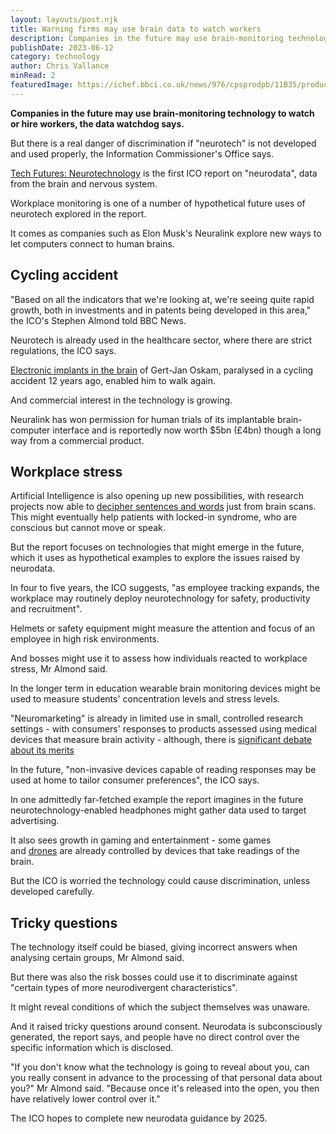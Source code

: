 ```yaml
---
layout: layouts/post.njk
title: Warning firms may use brain data to watch workers
description: Companies in the future may use brain-monitoring technology
publishDate: 2023-06-12
category: technology
author: Chris Vallance
minRead: 2
featuredImage: https://ichef.bbci.co.uk/news/976/cpsprodpb/11B35/production/_130010527_gettyimages-1212708067.jpg.webp
---
```

<!--StartFragment-->

**Companies in the future may use brain-monitoring technology to watch or hire workers, the data watchdog says.**

But there is a real danger of discrimination if "neurotech" is not developed and used properly, the Information Commissioner's Office says.

[Tech Futures: Neurotechnology](https://ico.org.uk/about-the-ico/research-and-reports/ico-tech-futures-neurotechnology/) is the first ICO report on "neurodata", data from the brain and nervous system.

Workplace monitoring is one of a number of hypothetical future uses of neurotech explored in the report.

It comes as companies such as Elon Musk's Neuralink explore new ways to let computers connect to human brains.

## Cycling accident

"Based on all the indicators that we're looking at, we're seeing quite rapid growth, both in investments and in patents being developed in this area," the ICO's Stephen Almond told BBC News.

Neurotech is already used in the healthcare sector, where there are strict regulations, the ICO says.

[Electronic implants in the brain](https://www.bbc.co.uk/news/science-environment-65689580) of Gert-Jan Oskam, paralysed in a cycling accident 12 years ago, enabled him to walk again.

And commercial interest in the technology is growing.

Neuralink has won permission for human trials of its implantable brain-computer interface and is reportedly now worth $5bn (£4bn) though a long way from a commercial product.

## Workplace stress

Artificial Intelligence is also opening up new possibilities, with research projects now able to [decipher sentences and words](https://www.science.org/content/article/scientists-use-ai-decipher-words-and-sentences-brain-scans) just from brain scans. This might eventually help patients with locked-in syndrome, who are conscious but cannot move or speak.

But the report focuses on technologies that might emerge in the future, which it uses as hypothetical examples to explore the issues raised by neurodata.

In four to five years, the ICO suggests, "as employee tracking expands, the workplace may routinely deploy neurotechnology for safety, productivity and recruitment".

Helmets or safety equipment might measure the attention and focus of an employee in high risk environments.

And bosses might use it to assess how individuals reacted to workplace stress, Mr Almond said.

In the longer term in education wearable brain monitoring devices might be used to measure students' concentration levels and stress levels.

"Neuromarketing" is already in limited use in small, controlled research settings - with consumers' responses to products assessed using medical devices that measure brain activity - although, there is [significant debate about its merits](https://hbr.org/2019/01/neuromarketing-what-you-need-to-know#:~:text=%E2%80%9CNeuromarketing%E2%80%9D%20loosely%20refers%20to%20the,pricing%2C%20and%20other%20marketing%20areas.)

In the future, "non-invasive devices capable of reading responses may be used at home to tailor consumer preferences", the ICO says.

In one admittedly far-fetched example the report imagines in the future neurotechnology-enabled headphones might gather data used to target advertising.

It also sees growth in gaming and entertainment - some games and [drones](https://www.thedailybeast.com/the-university-of-alabamas-brain-drone-race-flies-us-to-a-mind-controlled-future) are already controlled by devices that take readings of the brain.

But the ICO is worried the technology could cause discrimination, unless developed carefully.

## Tricky questions

The technology itself could be biased, giving incorrect answers when analysing certain groups, Mr Almond said.

But there was also the risk bosses could use it to discriminate against "certain types of more neurodivergent characteristics".

It might reveal conditions of which the subject themselves was unaware.

And it raised tricky questions around consent. Neurodata is subconsciously generated, the report says, and people have no direct control over the specific information which is disclosed.

"If you don't know what the technology is going to reveal about you, can you really consent in advance to the processing of that personal data about you?" Mr Almond said. "Because once it's released into the open, you then have relatively lower control over it."

The ICO hopes to complete new neurodata guidance by 2025.

<!--EndFragment-->